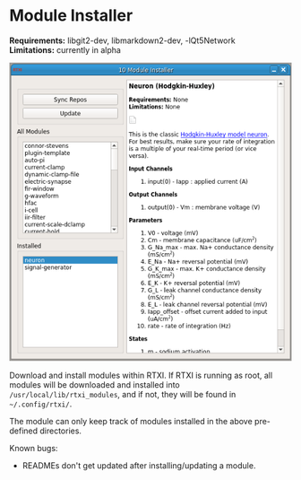 # Module Installer

**Requirements:** libgit2-dev, libmarkdown2-dev, -lQt5Network  
**Limitations:** currently in alpha

![Module Installer GUI](module-installer.png)

<!--start-->
Download and install modules within RTXI. If RTXI is running as root, all modules will be downloaded and installed into `/usr/local/lib/rtxi_modules`, and if not, they will be found in `~/.config/rtxi/`.  

The module can only keep track of modules installed in the above pre-defined directories.  


Known bugs: 

 - READMEs don't get updated after installing/updating a module. 

<!--end-->
